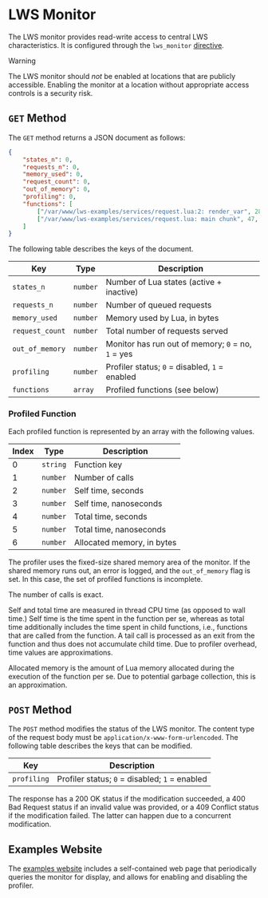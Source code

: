 # LWS Monitor

The LWS monitor provides read-write access to central LWS characteristics. It is configured
through the `lws_monitor` [directive](Directives.md).

> [!WARNING]
> The LWS monitor should *not* be enabled at locations that are publicly accessible. Enabling
> the monitor at a location without appropriate access controls is a security risk.


## `GET` Method

The `GET` method returns a JSON document as follows:

```json
{
	"states_n": 0,
	"requests_n": 0,
	"memory_used": 0,
	"request_count": 0,
	"out_of_memory": 0,
	"profiling": 0,
	"functions": [
		["/var/www/lws-examples/services/request.lua:2: render_var", 282, 0, 774532, 0, 4464414, 15980],
		["/var/www/lws-examples/services/request.lua: main chunk", 47, 0, 1186461, 0, 11546675, 1880]
	]
}
```

The following table describes the keys of the document.

| Key | Type | Description |
| --- | --- | --- |
| `states_n` | `number` | Number of Lua states (active + inactive) |
| `requests_n` | `number` | Number of queued requests |
| `memory_used` | `number` | Memory used by Lua, in bytes |
| `request_count` | `number` | Total number of requests served |
| `out_of_memory` | `number` | Monitor has run out of memory; `0` = no, `1` = yes |
| `profiling` | `number` | Profiler status; `0` = disabled, `1` = enabled |
| `functions` | `array` | Profiled functions (see below) |

### Profiled Function

Each profiled function is represented by an array with the following values.

| Index | Type | Description |
| --- | --- | --- |
| 0 | `string` | Function key |
| 1 | `number` | Number of calls |
| 2 | `number` | Self time, seconds |
| 3 | `number` | Self time, nanoseconds |
| 4 | `number` | Total time, seconds |
| 5 | `number` | Total time, nanoseconds |
| 6 | `number` | Allocated memory, in bytes |

The profiler uses the fixed-size shared memory area of the monitor. If the shared memory runs out,
an error is logged, and the `out_of_memory` flag is set. In this case, the set of profiled
functions is incomplete.

The number of calls is exact.

Self and total time are measured in thread CPU time (as opposed to wall time.) Self time is the
time spent in the function per se, whereas as total time additionally includes the time spent in
child functions, i.e., functions that are called from the function. A tail call is processed as an
exit from the function and thus does not accumulate child time. Due to profiler overhead, time
values are approximations.

Allocated memory is the amount of Lua memory allocated during the execution of the function per
se. Due to potential garbage collection, this is an approximation.


## `POST` Method

The `POST` method modifies the status of the LWS monitor. The content type of the request body
must be `application/x-www-form-urlencoded`. The following table describes the keys that can be
modified.

| Key | Description |
| --- | --- |
| `profiling` | Profiler status; `0` = disabled; `1` = enabled |

The response has a 200 OK status if the modification succeeded, a 400 Bad Request status if an
invalid value was provided, or a 409 Conflict status if the modification failed. The latter can
happen due to a concurrent modification.


## Examples Website

The [examples website](GettingStarted.md) includes a self-contained web page that periodically
queries the monitor for display, and allows for enabling and disabling the profiler.
